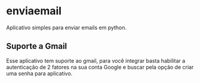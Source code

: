 # enviaemail
Aplicativo simples para enviar emails em python.

## Suporte a Gmail
Esse aplicativo tem suporte ao gmail, para você integrar basta habilitar a autenticação de 2 fatores na sua conta Google e buscar pela opção de criar uma senha para aplicativo.
